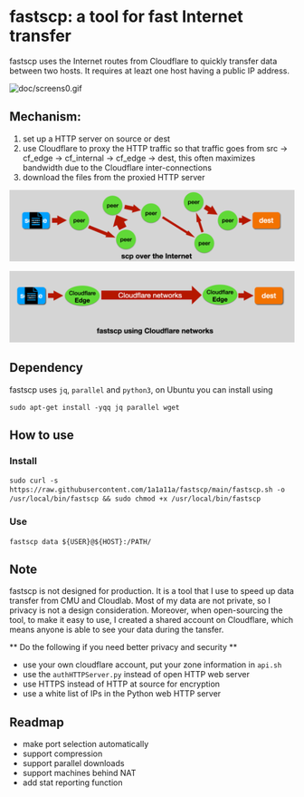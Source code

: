 # fastscp: a tool for fast Internet transfer

fastscp uses the Internet routes from Cloudflare to quickly transfer data between two hosts. It requires at leazt one host having a public IP address.

![doc/screens0.gif](/doc/screens0.gif)

## Mechanism: 
1. set up a HTTP server on source or dest
2. use Cloudflare to proxy the HTTP traffic so that traffic goes from src -> cf_edge -> cf_internal -> cf_edge -> dest, this often maximizes bandwidth due to the Cloudflare inter-connections
3. download the files from the proxied HTTP server


![doc/d1.gif](/doc/d1.gif)

![doc/d2.gif](/doc/d2.gif)


## Dependency
fastscp uses `jq`, `parallel` and `python3`, on Ubuntu you can install using

```
sudo apt-get install -yqq jq parallel wget
```


## How to use
### Install

```
sudo curl -s https://raw.githubusercontent.com/1a1a11a/fastscp/main/fastscp.sh -o /usr/local/bin/fastscp && sudo chmod +x /usr/local/bin/fastscp
```

### Use
```
fastscp data ${USER}@${HOST}:/PATH/
```


## Note
fastscp is not designed for production. It is a tool that I use to speed up data transfer from CMU and Cloudlab. Most of my data are not private, so I privacy is not a design consideration. Moreover, when open-sourcing the tool, to make it easy to use, I created a shared account on Cloudflare, which means anyone is able to see your data during the tansfer. 

** Do the following if you need better privacy and security **
* use your own cloudflare account, put your zone information in `api.sh`
* use the `authHTTPServer.py` instead of open HTTP web server
* use HTTPS instead of HTTP at source for encryption
* use a white list of IPs in the Python web HTTP server



## Readmap
* make port selection automatically
* support compression
* support parallel downloads
* support machines behind NAT
* add stat reporting function


